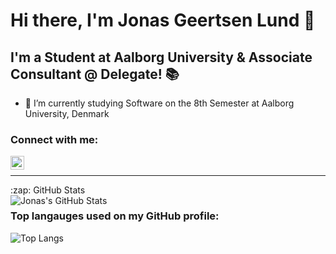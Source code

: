 # Hi there, I'm Jonas Geertsen Lund 👋

## I'm a Student at Aalborg University & Associate Consultant @ Delegate! 📚

- 🌱 I’m currently studying Software on the 8th Semester at Aalborg University, Denmark

### Connect with me:
[<img align="left" alt="codeSTACKr | LinkedIn" width="22px" src="https://cdn.jsdelivr.net/npm/simple-icons@v3/icons/linkedin.svg" />][linkedin]

<br />

---

<summary>:zap: GitHub Stats</summary>

<img align="left" alt="Jonas's GitHub Stats" src="https://github-readme-stats.vercel.app/api?username=JonasGLund99&show_icons=true&hide_border=true" />

### Top langauges used on my GitHub profile:

![Top Langs](https://github-readme-stats.vercel.app/api/top-langs/?username=JonasGLund99&theme=tokyonight)

<br />

[linkedin]: https://www.linkedin.com/in/jonas-geertsen-lund/
